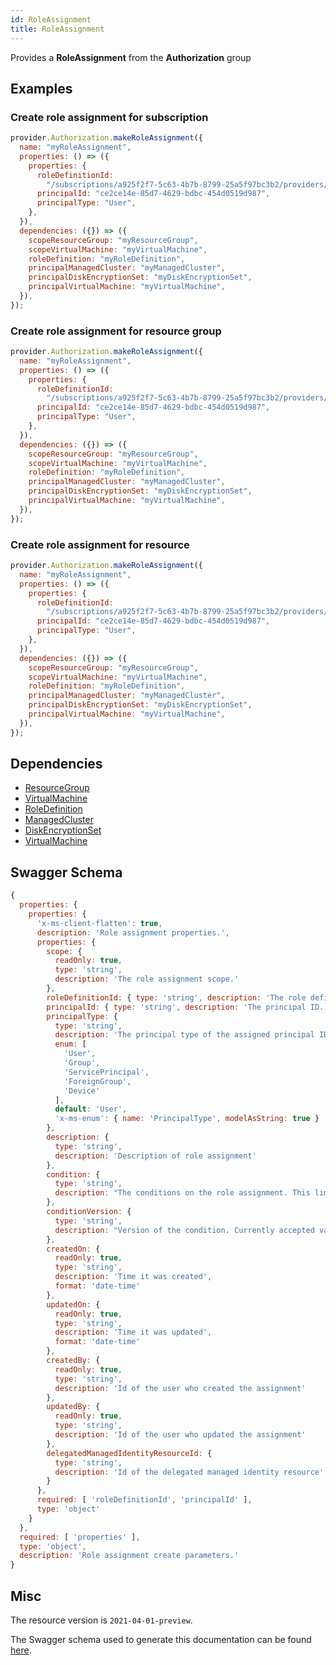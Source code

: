 ```yaml
---
id: RoleAssignment
title: RoleAssignment
---
```

Provides a **RoleAssignment** from the **Authorization** group
## Examples
### Create role assignment for subscription
```js
provider.Authorization.makeRoleAssignment({
  name: "myRoleAssignment",
  properties: () => ({
    properties: {
      roleDefinitionId:
        "/subscriptions/a925f2f7-5c63-4b7b-8799-25a5f97bc3b2/providers/Microsoft.Authorization/roleDefinitions/0b5fe924-9a61-425c-96af-cfe6e287ca2d",
      principalId: "ce2ce14e-85d7-4629-bdbc-454d0519d987",
      principalType: "User",
    },
  }),
  dependencies: ({}) => ({
    scopeResourceGroup: "myResourceGroup",
    scopeVirtualMachine: "myVirtualMachine",
    roleDefinition: "myRoleDefinition",
    principalManagedCluster: "myManagedCluster",
    principalDiskEncryptionSet: "myDiskEncryptionSet",
    principalVirtualMachine: "myVirtualMachine",
  }),
});

```

### Create role assignment for resource group
```js
provider.Authorization.makeRoleAssignment({
  name: "myRoleAssignment",
  properties: () => ({
    properties: {
      roleDefinitionId:
        "/subscriptions/a925f2f7-5c63-4b7b-8799-25a5f97bc3b2/providers/Microsoft.Authorization/roleDefinitions/0b5fe924-9a61-425c-96af-cfe6e287ca2d",
      principalId: "ce2ce14e-85d7-4629-bdbc-454d0519d987",
      principalType: "User",
    },
  }),
  dependencies: ({}) => ({
    scopeResourceGroup: "myResourceGroup",
    scopeVirtualMachine: "myVirtualMachine",
    roleDefinition: "myRoleDefinition",
    principalManagedCluster: "myManagedCluster",
    principalDiskEncryptionSet: "myDiskEncryptionSet",
    principalVirtualMachine: "myVirtualMachine",
  }),
});

```

### Create role assignment for resource
```js
provider.Authorization.makeRoleAssignment({
  name: "myRoleAssignment",
  properties: () => ({
    properties: {
      roleDefinitionId:
        "/subscriptions/a925f2f7-5c63-4b7b-8799-25a5f97bc3b2/providers/Microsoft.Authorization/roleDefinitions/0b5fe924-9a61-425c-96af-cfe6e287ca2d",
      principalId: "ce2ce14e-85d7-4629-bdbc-454d0519d987",
      principalType: "User",
    },
  }),
  dependencies: ({}) => ({
    scopeResourceGroup: "myResourceGroup",
    scopeVirtualMachine: "myVirtualMachine",
    roleDefinition: "myRoleDefinition",
    principalManagedCluster: "myManagedCluster",
    principalDiskEncryptionSet: "myDiskEncryptionSet",
    principalVirtualMachine: "myVirtualMachine",
  }),
});

```
## Dependencies
- [ResourceGroup](../Resources/ResourceGroup.md)
- [VirtualMachine](../Compute/VirtualMachine.md)
- [RoleDefinition](../Authorization/RoleDefinition.md)
- [ManagedCluster](../ContainerService/ManagedCluster.md)
- [DiskEncryptionSet](../Compute/DiskEncryptionSet.md)
- [VirtualMachine](../Compute/VirtualMachine.md)
## Swagger Schema
```js
{
  properties: {
    properties: {
      'x-ms-client-flatten': true,
      description: 'Role assignment properties.',
      properties: {
        scope: {
          readOnly: true,
          type: 'string',
          description: 'The role assignment scope.'
        },
        roleDefinitionId: { type: 'string', description: 'The role definition ID.' },
        principalId: { type: 'string', description: 'The principal ID.' },
        principalType: {
          type: 'string',
          description: 'The principal type of the assigned principal ID.',
          enum: [
            'User',
            'Group',
            'ServicePrincipal',
            'ForeignGroup',
            'Device'
          ],
          default: 'User',
          'x-ms-enum': { name: 'PrincipalType', modelAsString: true }
        },
        description: {
          type: 'string',
          description: 'Description of role assignment'
        },
        condition: {
          type: 'string',
          description: "The conditions on the role assignment. This limits the resources it can be assigned to. e.g.: @Resource[Microsoft.Storage/storageAccounts/blobServices/containers:ContainerName] StringEqualsIgnoreCase 'foo_storage_container'"
        },
        conditionVersion: {
          type: 'string',
          description: "Version of the condition. Currently accepted value is '2.0'"
        },
        createdOn: {
          readOnly: true,
          type: 'string',
          description: 'Time it was created',
          format: 'date-time'
        },
        updatedOn: {
          readOnly: true,
          type: 'string',
          description: 'Time it was updated',
          format: 'date-time'
        },
        createdBy: {
          readOnly: true,
          type: 'string',
          description: 'Id of the user who created the assignment'
        },
        updatedBy: {
          readOnly: true,
          type: 'string',
          description: 'Id of the user who updated the assignment'
        },
        delegatedManagedIdentityResourceId: {
          type: 'string',
          description: 'Id of the delegated managed identity resource'
        }
      },
      required: [ 'roleDefinitionId', 'principalId' ],
      type: 'object'
    }
  },
  required: [ 'properties' ],
  type: 'object',
  description: 'Role assignment create parameters.'
}
```
## Misc
The resource version is `2021-04-01-preview`.

The Swagger schema used to generate this documentation can be found [here](https://github.com/Azure/azure-rest-api-specs/tree/main/specification/authorization/resource-manager/Microsoft.Authorization/preview/2020-10-01-preview/authorization-RoleAssignmentsCalls.json).
